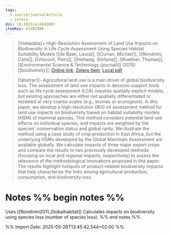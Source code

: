 ```yaml
---
tags:
  - source/journalArticle
  - zotero
doi: 10.1021/es504380t
itemKey: 4JXRCMA6
---
```

>[!metadata]+
> High-Resolution Assessment of Land Use Impacts on Biodiversity in Life Cycle Assessment Using Species Habitat Suitability Models
> [[de Baan, Laura]], [[Curran, Michael]], [[Rondinini, Carlo]], [[Visconti, Piero]], [[Hellweg, Stefanie]], [[Koellner, Thomas]], 
> [[Environmental Science & Technology (journal)]] (2015)
> [[biodiversity]], 
> [Online link](https://doi.org/10.1021/es504380t), [Zotero Item](zotero://select/library/items/4JXRCMA6), [Local pdf](file://C:/Users/aburg/Documents/references/zotero/storage/ZZ8JKTB5/DeBaan2015_HighResolutionAssessmenta.pdf), 

>[!abstract]-
>Agricultural land use is a main driver of global biodiversity loss. The assessment of land use impacts in decision-support tools such as life cycle assessment (LCA) requires spatially explicit models, but existing approaches are either not spatially differentiated or modeled at very coarse scales (e.g., biomes or ecoregions). In this paper, we develop a high-resolution (900 m) assessment method for land use impacts on biodiversity based on habitat suitability models (HSM) of mammal species. This method considers potential land use effects on individual species, and impacts are weighted by the species’ conservation status and global rarity. We illustrate the method using a case study of crop production in East Africa, but the underlying HSMs developed by the Global Mammals Assessment are available globally. We calculate impacts of three major export crops and compare the results to two previously developed methods (focusing on local and regional impacts, respectively) to assess the relevance of the methodological innovations proposed in this paper. The results highlight hotspots of product-related biodiversity impacts that help characterize the links among agricultural production, consumption, and biodiversity loss.

# Notes %% begin notes %% 
Uses [[Rondinini2011_Globalhabitat]]
Calculates impacts on biodiversity using species loss (number of species loss).
%% end notes %%




%% Import Date: 2025-05-26T13:45:42.544+02:00 %%

